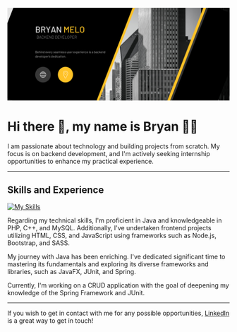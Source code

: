 ![](https://github.com/bryan-melo/bryan-melo/blob/main/web%20banner.png)

# Hi there 👋, my name is Bryan :lotus_position_man:
I am passionate about technology and building projects from scratch. My focus is on backend development, and I'm actively seeking internship opportunities to enhance my practical experience.

<hr>

## Skills and Experience
[![My Skills](https://skills.thijs.gg/icons?i=java,php,cpp,mysql,html,css,js&theme=light)](https://skills.thijs.gg)


Regarding my technical skills, I'm proficient in Java and knowledgeable in PHP, C++, and MySQL. Additionally, I've undertaken frontend projects utilizing HTML, CSS, and JavaScript using frameworks such as Node.js, Bootstrap, and SASS.


My journey with Java has been enriching. I've dedicated significant time to mastering its fundamentals and exploring its diverse frameworks and libraries, such as JavaFX, JUnit, and Spring.


Currently, I'm working on a CRUD application with the goal of deepening my knowledge of the Spring Framework and JUnit.

<hr>

If you wish to get in contact with me for any possible opportunities, <a href="https://www.linkedin.com/in/bryan-melo/">LinkedIn</a> is a great way to get in touch!
